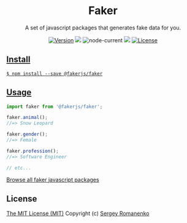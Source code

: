<h1 align="center">Faker</h1>
<p align="center">
A set of javascript packages that generates fake data for you.
</p>

<p align="center">
<a href="https://github.com/faker-javascript/faker/releases"><img alt="Version" src="https://img.shields.io/github/release/faker-javascript/faker.svg?label=version&color=green"></a> <img src="https://img.shields.io/npm/dt/@fakerjs/faker"> <img alt="node-current" src="https://img.shields.io/node/v/@fakerjs/faker"> <a href="https://github.com/faker-javascript/faker/actions/workflows/ci.yml"><img src="https://github.com/faker-javascript/faker/actions/workflows/ci.yml/badge.svg"></a> <a href="https://github.com/faker-javascript/faker"><img src="https://img.shields.io/badge/license-MIT-blue.svg?color=green" alt="License">

## Install

```
$ npm install --save @fakerjs/faker
```

## Usage

```js
import faker from '@fakerjs/faker';

faker.animal();
//=> Snow Leopard

faker.gender();
//=> Female

faker.profession();
//=> Software Engineer

// etc...
```

[Browse all faker javascript packages](https://github.com/faker-javascript)

## License
[The MIT License (MIT)](https://github.com/faker-javascript/faker/blob/master/LICENSE.txt)
Copyright (c) [Sergey Romanenko](https://github.com/Awilum)
